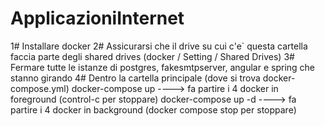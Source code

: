 # ApplicazioniInternet

1# Installare docker
2# Assicurarsi che il drive su cui c'e` questa cartella faccia parte degli shared drives (docker / Setting / Shared Drives)
3# Fermare tutte le istanze di postgres, fakesmtpserver, angular e spring che stanno girando
4# Dentro la cartella principale (dove si trova docker-compose.yml)
   docker-compose up                ----> fa partire i 4 docker in foreground (control-c per stoppare)
   docker-compose up -d             ----> fa partire i 4 docker in background (docker compose stop per stoppare)


